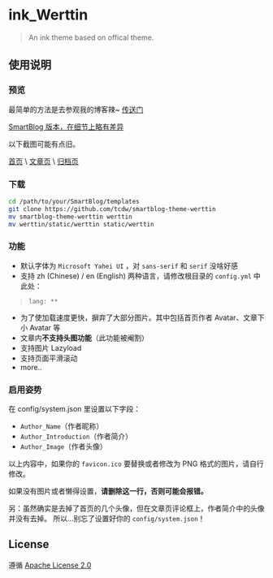 # ink_Werttin

> An ink theme based on offical theme.

## 使用说明

### 预览

最简单的方法是去参观我的博客辣~ [传送门](http://ikevin.in)

[SmartBlog 版本，在细节上略有差异](https://www.tcdw.net/)

以下截图可能有点旧。

[首页](https://cloud.githubusercontent.com/assets/9017470/10266999/daf3a772-6ab1-11e5-9449-5bcc47eabbc7.gif) \ [文章页](https://cloud.githubusercontent.com/assets/9017470/10267001/06981ca0-6ab2-11e5-9f6e-ad007b3e66b6.gif) \ [归档页](https://cloud.githubusercontent.com/assets/9017470/10267003/26286408-6ab2-11e5-97b4-1cf25b14a98a.gif)

### 下载

```bash
cd /path/to/your/SmartBlog/templates
git clone https://github.com/tcdw/smartblog-theme-werttin
mv smartblog-theme-werttin werttin
mv werttin/static/werttin static/werttin
```

### 功能

 - 默认字体为 `Microsoft Yahei UI` ，对 `sans-serif` 和 `serif` 没啥好感
 - 支持 zh (Chinese) / en (English) 两种语言，请修改根目录的 `config.yml` 中此处：

>     lang: **

 - 为了使加载速度更快，摒弃了大部分图片。其中包括首页作者 Avatar、文章下小 Avatar 等
 - 文章内**不支持头图功能**（此功能被阉割）
 - 支持图片 Lazyload
 - 支持页面平滑滚动
 - more..

### 启用姿势

在 config/system.json 里设置以下字段：

 - `Author_Name`（作者昵称）
 - `Author_Introduction`（作者简介）
 - `Author_Image`（作者头像）

以上内容中，如果你的 `favicon.ico` 要替换或者修改为 PNG 格式的图片，请自行修改。

如果没有图片或者懒得设置，**请删除这一行，否则可能会报错。**

另：虽然确实是去掉了首页的几个头像，但在文章页评论框上，作者简介中的头像并没有去掉。
所以…别忘了设置好你的 `config/system.json`！

## License

遵循 [Apache License 2.0](https://github.com/Skimige/ink_Werttin/blob/master/LICENSE)
